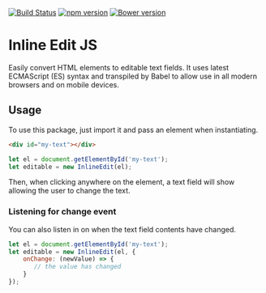 [![Build Status](https://travis-ci.org/mkay581/inline-edit-js.svg?branch=master)](https://travis-ci.org/mkay581/inline-edit-js)
[![npm version](https://badge.fury.io/js/inline-edit-js.svg)](https://badge.fury.io/js/inline-edit-js)
[![Bower version](https://badge.fury.io/bo/inline-edit-js.svg)](https://badge.fury.io/bo/inline-edit-js)

# Inline Edit JS

Easily convert HTML elements to editable text fields. It uses latest ECMAScript (ES) syntax and transpiled by Babel to
allow use in all modern browsers and on mobile devices.

## Usage

To use this package, just import it and pass an element when instantiating.

```html
<div id="my-text"></div>
```

```javascript
let el = document.getElementById('my-text');
let editable = new InlineEdit(el);
```

Then, when clicking anywhere on the element, a text field will show allowing the user to change the text.

### Listening for change event

You can also listen in on when the text field contents have changed.

```javascript
let el = document.getElementById('my-text');
let editable = new InlineEdit(el, {
    onChange: (newValue) => {
       // the value has changed
    }
});
```

